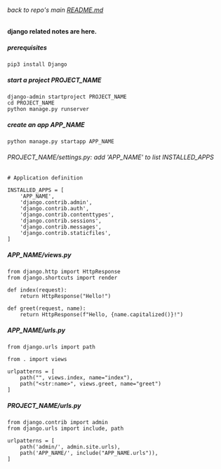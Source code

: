 ###### back to repo's main [README.md](../../README.md)
#### django related notes are here.
##### prerequisites
```
pip3 install Django
```
##### start a project PROJECT_NAME
```
django-admin startproject PROJECT_NAME
cd PROJECT_NAME
python manage.py runserver
```
##### create an app APP_NAME
```
python manage.py startapp APP_NAME
```
###### PROJECT_NAME/settings.py: add 'APP_NAME' to list INSTALLED_APPS 
```
# Application definition

INSTALLED_APPS = [
    'APP_NAME',
    'django.contrib.admin',
    'django.contrib.auth',
    'django.contrib.contenttypes',
    'django.contrib.sessions',
    'django.contrib.messages',
    'django.contrib.staticfiles',
]
```
##### APP_NAME/views.py
```
from django.http import HttpResponse
from django.shortcuts import render

def index(request):
    return HttpResponse("Hello!")

def greet(request, name):
    return HttpResponse(f"Hello, {name.capitalized()}!")
```
##### APP_NAME/urls.py
```
from django.urls import path

from . import views

urlpatterns = [
    path("", views.index, name="index"),
    path("<str:name>", views.greet, name="greet")
]
```
##### PROJECT_NAME/urls.py
```
from django.contrib import admin
from django.urls import include, path

urlpatterns = [
    path('admin/', admin.site.urls),
    path('APP_NAME/', include("APP_NAME.urls")),
]
```
